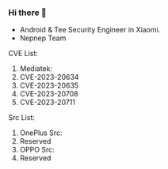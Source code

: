### Hi there 👋

- Android & Tee Security Engineer in Xiaomi.
- Nepnep Team

CVE List:

1. Mediatek:
  1. CVE-2023-20634
  2. CVE-2023-20635
  3. CVE-2023-20708
  4. CVE-2023-20711

Src List:

1. OnePlus Src:
  1. Reserved
2. OPPO Src:
  1. Reserved

<!--
**Resery/Resery** is a ✨ _special_ ✨ repository because its `README.md` (this file) appears on your GitHub profile.

Here are some ideas to get you started:

- 🔭 I’m currently working on Xiaomi.
- 🌱 I’m currently learning ...
- 👯 I’m looking to collaborate on ...
- 🤔 I’m looking for help with ...
- 💬 Ask me about ...
- 📫 How to reach me: ...
- 😄 Pronouns: ...
- ⚡ Fun fact: ...
-->
